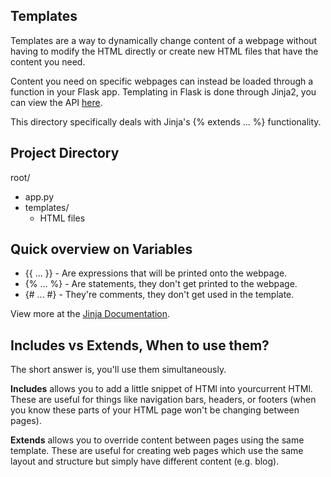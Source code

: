 ## Templates

Templates are a way to dynamically change content of a webpage without having to modify the HTML directly or create new HTML files that have the content you need.

Content you need on specific webpages can instead be loaded through a function in your Flask app. Templating in Flask is done through Jinja2, you can view the API [here](http://jinja.pocoo.org).

This directory specifically deals with Jinja's {% extends ... %} functionality.

## Project Directory

root/
 - app.py
 - templates/
    - HTML files

## Quick overview on Variables

- {{ ... }} - Are expressions that will be printed onto the webpage.
- {% ... %} - Are statements, they don't get printed to the webpage.
- {# ... #} - They're comments, they don't get used in the template.

View more at the [Jinja Documentation](http://jinja.pocoo.org/docs/dev/templates/).

## Includes vs Extends, When to use them?

The short answer is, you'll use them simultaneously. 

**Includes** allows you to add a little snippet of HTMl into yourcurrent HTMl. These are useful for things like navigation bars, headers, or footers (when you know these parts of your HTML page won't be changing between pages).

**Extends** allows you to override content between pages using the same template. These are useful for creating web pages which use the same layout and structure but simply have different content (e.g. blog).
